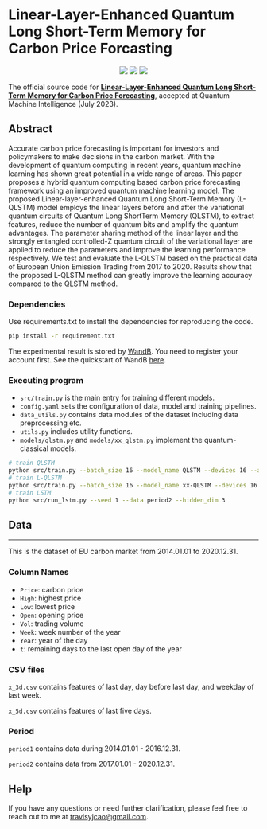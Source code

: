 # Linear-Layer-Enhanced Quantum Long Short-Term Memory for Carbon Price Forcasting

<p align="center">
  <a href="http://dx.doi.org/10.1007/s42484-023-00115-2" alt="DOI">
    <img src="https://zenodo.org/badge/DOI/10.1007/s42484-023-00115-2.svg" /></a>
  <img src ="https://img.shields.io/badge/-Quantum Machine Intelligence-green"/>
  <a href="https://www.python.org/downloads/release/python-380/" alt="Python 3.8">
    <img src="https://img.shields.io/badge/python-3.8-red.svg" /></a>


The official source code for [**Linear-Layer-Enhanced Quantum Long Short-Term Memory for Carbon Price Forecasting**](http://dx.doi.org/10.1007/s42484-023-00115-2), accepted at Quantum Machine Intelligence (July 2023).

## Abstract

Accurate carbon price forecasting is important for investors and policymakers to make decisions in the carbon market. With the development of quantum computing in recent years, quantum machine learning has shown great potential in a wide range of areas. This paper proposes a hybrid quantum computing based carbon price forecasting framework using an improved quantum machine learning model. The proposed Linear-layer-enhanced Quantum Long Short-Term Memory (L-QLSTM) model employs the linear layers before and after the variational quantum circuits of Quantum Long ShortTerm Memory (QLSTM), to extract features, reduce the number of quantum bits and amplify the quantum advantages. The parameter sharing method of the linear layer and the strongly entangled controlled-Z quantum circuit of the variational layer are applied to reduce the parameters and improve the learning performance respectively. We test and evaluate the L-QLSTM based on the practical data of European Union Emission Trading from 2017 to 2020. Results show that the proposed L-QLSTM method can greatly improve the learning accuracy compared to the QLSTM method.

### Dependencies

Use requirements.txt to install the dependencies for reproducing the code.

```bash
pip install -r requirement.txt
```

The experimental result is stored by [WandB](https://wandb.ai/site). You need to register your account first. See the quickstart of WandB [here](https://docs.wandb.ai/quickstart).

### Executing program

* `src/train.py` is the main entry for training different models.
* `config.yaml` sets the configuration of data, model and training pipelines.
* `data_utils.py` contains data modules of the dataset including data preprocessing etc.
* `utils.py` includes utility functions.
* `models/qlstm.py` and `models/xx_qlstm.py` implement the quantum-classical models.

```bash
# train QLSTM
python src/train.py --batch_size 16 --model_name QLSTM --devices 16 --accelerator cpu --n_qubits 4 
# train L-QLSTM
python src/train.py --batch_size 16 --model_name xx-QLSTM --devices 16 --accelerator cpu --n_qubits 4 
# train LSTM
python src/run_lstm.py --seed 1 --data period2 --hidden_dim 3 
```

## Data

---

This is the dataset of EU carbon market from 2014.01.01 to 2020.12.31.

### Column Names

* `Price`: carbon price
* `High`: highest price
* `Low`: lowest price
* `Open`: opening price
* `Vol`: trading volume
* `Week`: week number of the year
* `Year`: year of the day
* `t`: remaining days to the last open day of the year

### CSV files

`x_3d.csv` contains features of last day, day before last day, and weekday of last week.

`x_5d.csv` contains features of last five days.

### Period

`period1` contains data during 2014.01.01 - 2016.12.31.

`period2` contains data from 2017.01.01 - 2020.12.31.

## Help

If you have any questions or need further clarification, please feel free to reach out to me at travisyjcao@gmail.com.

